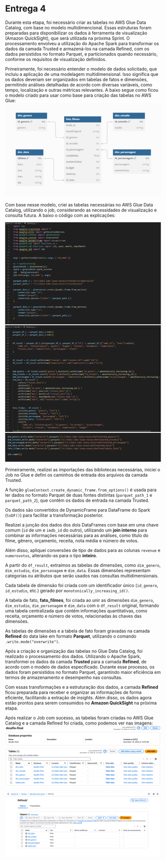 # Entrega 4

Durante esta etapa, foi necessário criar as tabelas no AWS Glue Data Catalog, com base no modelo multidimencional. Essas estruturas foram preparadas para disponibilizar os dados à ferramenta de visualização (Amazon QuickSight), que será utilizada na próxima Sprint. O processamento envolveu a utilização do Apache Spark para transformar os dados da camada Trusted e armazená-los na camada Refined, com os dados persistidos no formato Parquet, e particionados quando necessário, conforme os requisitos de visualização definidos.

Primeiramente, foi necessário entender o modelo de dados solicitado, que incluiu a aplicação de uma modelagem multidimensional. Isso significa que os dados deveriam ser organizados em tabelas de fatos e dimensões, permitindo análises detalhadas de acordo com diversas variáveis, como tempo, localização e outras métricas relevantes. A baixo segue como ficou o modelo criado para usar como base para criação das tabelas no AWS Glue: 
![modelo dimensional](../evidencias/modelo_dimensional.png)

Com base nesse modelo, criei as tabelas necessárias no AWS Glue Data Catalog, utilizando o job, considerando as necessidades de visualização e consulta futura. A baixo o código com as explicações: 

![](../evidencias/job-1.png)
![](../evidencias/job-2.png)
![](../evidencias/job-3.png)

Primeiramente, realizei as importações das bibliotecas necessárias, iniciei o Job no Glue e defini os caminhos de entrada dos arquivos da camada Trusted.

A função `glueContext.create_dynamic_frame.from_options()` é usada para ler dados no formato Parquet de duas fontes distintas (`parquet_path_1` e `parquet_path_2`), que contêm os dados de entrada na camada Trusted.

Os dados são convertidos de DynamicFrame para DataFrame do Spark (`toDF()`) para facilitar a transformação posterior.

Realizei a junção dos dados dos dois DataFrames com base em uma chave comum (`id` de um e `imdb_id` do outro), utilizando um **join interno** para combinar as informações necessárias para as análises, como título do filme, gênero, orçamento, receita, nota média e número de votos.

Além disso, apliquei conversões de tipo de dados para as colunas `revenue` e `numerovotos`, alterando-as para o tipo **inteiro**.

A partir do `df_result`, extraímos as tabelas de dimensões, como `dim_genero`, `dim_estudio`, `dim_personagem` e `dim_data`. Essas dimensões representam categorias ou atributos que serão usados nas consultas multidimensionais.

Cada tabela de dimensão foi criada com um identificador único (`id_genero`, `id_estudio`, etc.) gerado por `monotonically_increasing_id()`.

A tabela de fato, **fato_filmes**, foi criada ao unir as dimensões `dim_genero`, `dim_estudio`, `dim_personagem` e `dim_data` com o `df_result` original, formando uma tabela centralizada que contém informações quantitativas, como receita, orçamento e número de votos, relacionadas às chaves das dimensões.

As tabelas de dimensões e a tabela de fato foram gravadas na camada **Refined** do data lake em formato **Parquet**, utilizando o comando `.write.mode("overwrite")`.

Após a criação e organização das tabelas no Glue Data Catalog, foi realizado o processamento dos dados. Utilizando o Apache Spark, transformei os dados da camada **Trusted** para a camada **Refined**, de acordo com o modelo de dados especificado. Durante esse processo, os dados foram persistidos no formato Parquet, garantindo maior eficiência em termos de armazenamento e desempenho nas consultas.

Com essas transformações e a estruturação dos dados, a camada **Refined** ficou preparada para receber e organizar as informações de forma eficiente, facilitando a extração de insights. Além disso, os dados agora estão prontos para serem consumidos no **Amazon QuickSight** na próxima etapa.

Após realizar o Job com sucesso, as tabelas foram criadas no AWS Glue Catalog e a camada Refined foi criada, como podemos ver nas imagens: 
![tabelas glue](../evidencias/tabelas-glue.png)

![camada refined](../evidencias/camada-refined.png)


